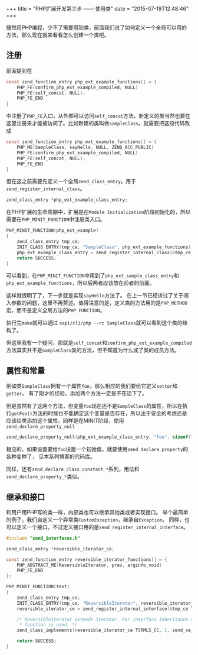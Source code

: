+++
title  = "PHP扩展开发第三步 —— 使用类"
date = "2015-07-19T12:48:46"
+++


既然用PHP编程，少不了需要用到类，前面我们说了如何定义一个全局可以用的方法，那么现在就来看看怎么创建一个类吧。

## 注册

前面提到在

```c
const zend_function_entry php_ext_example_functions[] = {
    PHP_FE(confirm_php_ext_example_compiled, NULL)
    PHP_FE(self_concat, NULL);
    PHP_FE_END
}
```

中注册了`PHP_FE`入口，从外部可以访问`self_concat`方法，新定义的类当然也要在这里注册来才能被访问了。比如新建的类叫做`SampleClass`。就需要把这段代码改成

```c
const zend_function_entry php_ext_example_functions[] = {
    PHP_ME(SampleClass, sayHello, NULL, ZEND_ACC_PUBLIC)
    PHP_FE(confirm_php_ext_example_compiled, NULL)
    PHP_FE(self_concat, NULL);
    PHP_FE_END
}
```

但在这之前需要先定义一个全局`zend_class_entry`，用于`zend_register_internal_class`。

```c
zend_class_entry *php_ext_example_class_entry;
```

在PHP扩展的生命周期中，扩展是在`Module Initialization`阶段初始化的，所以需要在`PHP_MINIT_FUNCTION`中注册类入口。

```c
PHP_MINIT_FUNCTION(php_ext_example)
{
    zend_class_entry tmp_ce;
    INIT_CLASS_ENTRY(tmp_ce, "SampleClass", php_ext_example_functions);
    php_ext_example_class_entry = zend_register_internal_class(&tmp_ce, TSRMLS_CC);
    return SUCCESS;
}
```

可以看到，在`PHP_MINIT_FUNCTION`中用到了`php_ext_sample_class_entry`和`php_ext_example_functions`，所以后两者应该放在前者的前面。

这样就很明了了，下一步就是实现`sayHello`方法了。
在上一节已经讲过了关于闯入参数的问题，这里不再赘述。值得注意的是，定义类的方法用的是`PHP_METHOD`宏，而不是定义全局方法的`PHP_FUNCTION`。

执行完`make`就可以通过
`sapi/cli/php --rc SampleClass`就可以看到这个类的结构了。

但这里我有一个疑问，那就是`self_concat`和`confirm_php_ext_example_compiled`方法其实并不是`SampleClass`类的方法，但不知道为什么成了类的成员方法。

## 属性和常量

例如类`SampleClass`拥有一个属性`foo`，那么相应的我们要给它定义`setter`和`getter`。
有了刚才的经验，添加两个方法一定是不在话下了。

但是虽然有了这两个方法，但变量`foo`现在还不是`SampleClass`的属性，所以在执行`getFoo()`方法的时候也不能确定这个变量是否存在，所以出于安全的考虑还是应该给类添加这个属性。同样是在MINIT阶段，使用`zend_declare_property_null`

```c
zend_declare_property_null(php_ext_example_class_entry, "foo", sizeof("foo") - 1, ZEND_ACC_PUBLIC TSRMLS_CC);
```

相应的，如果设置要给`foo`设置一个初始值，就要使用`zend_declare_property`的各种变种了，
见本系列博客的代码库。

同样，还有`zend_declare_class_constant_*`系列，用法和`zend_declare_property_*`类似。

## 继承和接口

和用户用PHP写的类一样，内部类也可以继承其他类或者实现接口。
举个最简单的例子，我们自定义一个异常类`CustomException`，继承自`Exception`。
同样，也可以定义一个接口。不过定义接口用的是`zend_register_internal_interface`。

```c
#include "zend_interfaces.h"

zend_class_entry *reversible_iterator_ce;

const zend_function_entry reversible_iterator_functions[] = {
    PHP_ABSTRACT_ME(ReversibleIterator, prev, arginfo_void)
    PHP_FE_END
};

PHP_MINIT_FUNCTION(test)
{
    zend_class_entry tmp_ce;
    INIT_CLASS_ENTRY(tmp_ce, "ReversibleIterator", reversible_iterator_functions);
    reversible_iterator_ce = zend_register_internal_interface(&tmp_ce TSRMLS_CC);

    /* ReversibleIterator extends Iterator. For interface inheritance the zend_class_implements()
     * function is used. */
    zend_class_implements(reversible_iterator_ce TSRMLS_CC, 1, zend_ce_iterator);

    return SUCCESS;
}
```




